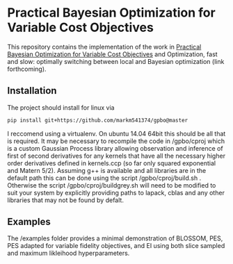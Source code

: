 Practical Bayesian Optimization for Variable Cost Objectives
=================================================

This repository contains the implementation of the work in [Practical Bayesian Optimization for Variable Cost Objectives](https://arxiv.org/abs/1703.04335) and Optimization, fast and slow: optimally switching between local and Bayesian optimization (link forthcoming).


Installation
--------------------------------------
The project should install for linux via
```bash
pip install git+https://github.com/markm541374/gpbo@master
```
I reccomend using a virtualenv. On ubuntu 14.04 64bit this should be all that is required. It may be necessary to recompile the code in /gpbo/cproj which is a custom Gaussian Process library allowing observation and inference of first of second derivatives for any kernels that have all the necessary higher order derivatives defined in kernels.ccp (so far only squared exponential and Matern 5/2). 
Assuming g++ is available and all libraries are in the default path this can be done using the script /gpbo/cproj/build.sh . Otherwise the script /gpbo/cproj/buildgrey.sh will need to be modified to suit your system by explicitly providing paths to lapack, cblas and any other libraries that may not be found by defalt.

Examples
--------------------------------------
The /examples folder provides a minimal demonstration of BLOSSOM, PES, PES adapted for variable fidelity objectives, and EI using both slice sampled and maximum likleihood hyperparameters.